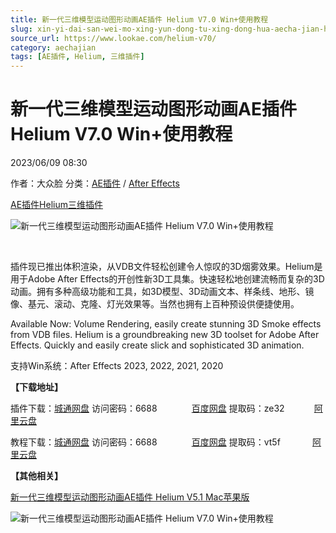```yaml
---
title: 新一代三维模型运动图形动画AE插件 Helium V7.0 Win+使用教程
slug: xin-yi-dai-san-wei-mo-xing-yun-dong-tu-xing-dong-hua-aecha-jian-helium-v7-0-win-shi-yong-jiao-cheng
source_url: https://www.lookae.com/helium-v70/
category: aechajian
tags: [AE插件, Helium, 三维插件]
---
```

# 新一代三维模型运动图形动画AE插件 Helium V7.0 Win+使用教程

2023/06/09 08:30

作者：大众脸
分类：[AE插件](https://www.lookae.com/after-effects/aechajian/) / [After Effects](https://www.lookae.com/after-effects/)

[AE插件](https://www.lookae.com/tag/ae%e6%8f%92%e4%bb%b6/)[Helium](https://www.lookae.com/tag/helium/)[三维插件](https://www.lookae.com/tag/%e4%b8%89%e7%bb%b4%e6%8f%92%e4%bb%b6/)

![新一代三维模型运动图形动画AE插件 Helium V7.0 Win+使用教程](https://www.lookae.com/wp-content/uploads/2022/06/Helium.jpg "新一代三维模型运动图形动画AE插件 Helium V7.0 Win+使用教程-LookAE.com")

[﻿﻿﻿](https://cloud.video.taobao.com//play/u/705956171/p/1/e/6/t/1/366423498637.mp4)

插件现已推出体积渲染，从VDB文件轻松创建令人惊叹的3D烟雾效果。Helium是用于Adob​​e After Effects的开创性新3D工具集。快速轻松地创建流畅而复杂的3D动画。拥有多种高级功能和工具，如3D模型、3D动画文本、样条线、地形、镜像、基元、滚动、克隆、灯光效果等。当然也拥有上百种预设供便捷使用。

Available Now: Volume Rendering, easily create stunning 3D Smoke effects from VDB files. Helium is a groundbreaking new 3D toolset for Adobe After Effects. Quickly and easily create slick and sophisticated 3D animation.

支持Win系统：After Effects 2023, 2022, 2021, 2020

**【下载地址】**

插件下载：[城通网盘](https://url70.ctfile.com/f/2827370-866955579-3be942?p=4431) 访问密码：6688              [百度网盘](https://pan.baidu.com/s/1TTlhLqfeao3cYhaP7c_zag?pwd=ze32) 提取码：ze32            [阿里云盘](https://www.aliyundrive.com/s/KqbGf4sobm5)

教程下载：[城通网盘](https://url70.ctfile.com/f/2827370-600879180-d6d9e8?p=4431) 访问密码：6688              [百度网盘](https://pan.baidu.com/s/152gGEehOz5zoXUXCbMpcaw?pwd=vt5f) 提取码：vt5f             [阿里云盘](https://www.aliyundrive.com/s/FHv8JXLhWv3)

**【其他相关】**

[新一代三维模型运动图形动画AE插件 Helium V5.1 Mac苹果版](https://www.lookae.com/helium-51/)

![新一代三维模型运动图形动画AE插件 Helium V7.0 Win+使用教程](https://img.alicdn.com/imgextra/i2/705956171/O1CN01p74BbP1vSMszmybmw_!!705956171.jpg "新一代三维模型运动图形动画AE插件 Helium V7.0 Win+使用教程-LookAE.com")
